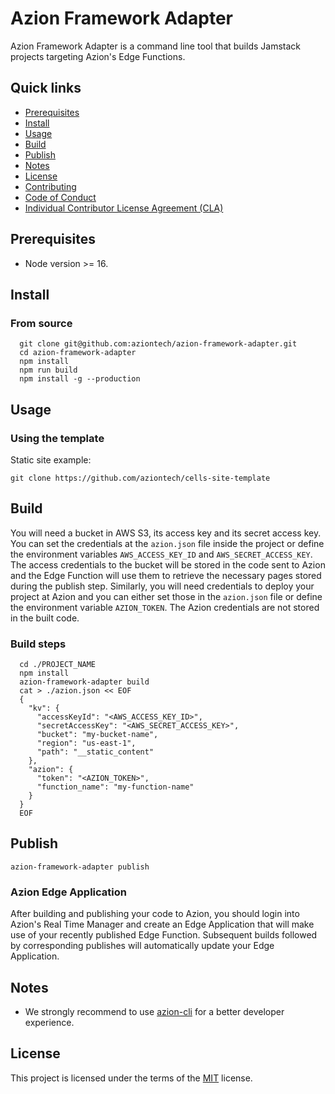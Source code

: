 # Azion Framework Adapter

Azion Framework Adapter is a command line tool that builds Jamstack projects targeting Azion's Edge Functions.

## Quick links
* [Prerequisites](#Prerequisites)
* [Install](#Install)
* [Usage](#Usage)
* [Build](#Build)
* [Publish](#Publish)
* [Notes](#Notes)
* [License](#License)
* [Contributing](CONTRIBUTING.md)
* [Code of Conduct](CODE_OF_CONDUCT.md)
* [Individual Contributor License Agreement (CLA)](CLA.md)

## Prerequisites
* Node version >= 16.

## Install

### From source
```
  git clone git@github.com:aziontech/azion-framework-adapter.git
  cd azion-framework-adapter
  npm install
  npm run build
  npm install -g --production
```

## Usage

### Using the template
Static site example:
```
git clone https://github.com/aziontech/cells-site-template
```

## Build

You will need a bucket in AWS S3, its access key and its secret access key. You can set the credentials at the `azion.json` file inside the project or define the environment variables `AWS_ACCESS_KEY_ID` and `AWS_SECRET_ACCESS_KEY`. The access credentials to the bucket will be stored in the code sent to Azion and the Edge Function will use them to retrieve the necessary pages stored during the publish step.
Similarly, you will need credentials to deploy your project at Azion and you can either set those in the `azion.json` file or define the environment variable `AZION_TOKEN`. The Azion credentials are not stored in the built code.

### Build steps
```
  cd ./PROJECT_NAME
  npm install
  azion-framework-adapter build
  cat > ./azion.json << EOF
  {
    "kv": {
      "accessKeyId": "<AWS_ACCESS_KEY_ID>",
      "secretAccessKey": "<AWS_SECRET_ACCESS_KEY>",
      "bucket": "my-bucket-name",
      "region": "us-east-1",
      "path": "__static_content"
    },
    "azion": {
      "token": "<AZION_TOKEN>",
      "function_name": "my-function-name"
    }
  }
  EOF
```

## Publish
```
azion-framework-adapter publish
```

### Azion Edge Application

After building and publishing your code to Azion, you should login into Azion's Real Time Manager and create an Edge Application that will make use of your recently published Edge Function. Subsequent builds followed by corresponding publishes will automatically update your Edge Application.

## Notes
* We strongly recommend to use [azion-cli](https://github.com/aziontech/azion-cli) for a better developer experience.

## License

This project is licensed under the terms of the [MIT](LICENSE) license.